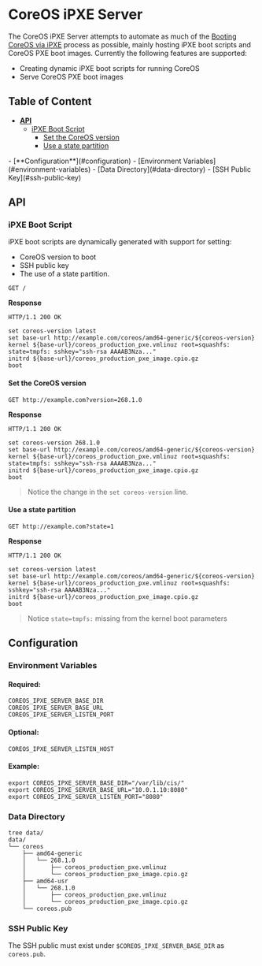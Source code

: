# CoreOS iPXE Server

The CoreOS iPXE Server attempts to automate as much of the [Booting CoreOS via iPXE](https://coreos.com/docs/running-coreos/bare-metal/booting-with-ipxe/) process as possible, mainly hosting iPXE boot scripts and CoreOS PXE boot images. Currently the following features are supported:

 - Creating dynamic iPXE boot scripts for running CoreOS 
 - Serve CoreOS PXE boot images

## Table of Content

- [**API**](#api)
  - [iPXE Boot Script](#ipxe-boot-script)
    - [Set the CoreOS version](#set-the-coreos-version)
    - [Use a state partition](#use-a-state-partition)
<p></p>
- [**Configuration**](#configuration)
  - [Environment Variables](#environment-variables)
  - [Data Directory](#data-directory)
  - [SSH Public Key](#ssh-public-key)

## API

### iPXE Boot Script

iPXE boot scripts are dynamically generated with support for setting: 

 - CoreOS version to boot
 - SSH public key
 - The use of a state partition.

```
GET /
```

**Response**

```
HTTP/1.1 200 OK
```

```
set coreos-version latest
set base-url http://example.com/coreos/amd64-generic/${coreos-version}
kernel ${base-url}/coreos_production_pxe.vmlinuz root=squashfs: state=tmpfs: sshkey="ssh-rsa AAAAB3Nza..."
initrd ${base-url}/coreos_production_pxe_image.cpio.gz
boot
```

#### Set the CoreOS version

```
GET http://example.com?version=268.1.0
```

**Response**

```
HTTP/1.1 200 OK
```

```
set coreos-version 268.1.0
set base-url http://example.com/coreos/amd64-generic/${coreos-version}
kernel ${base-url}/coreos_production_pxe.vmlinuz root=squashfs: state=tmpfs: sshkey="ssh-rsa AAAAB3Nza..."
initrd ${base-url}/coreos_production_pxe_image.cpio.gz
boot
```

> Notice the change in the `set coreos-version` line.

#### Use a state partition

```
GET http://example.com?state=1
```

**Response**

```
HTTP/1.1 200 OK
```

```
set coreos-version latest
set base-url http://example.com/coreos/amd64-generic/${coreos-version}
kernel ${base-url}/coreos_production_pxe.vmlinuz root=squashfs: sshkey="ssh-rsa AAAAB3Nza..."
initrd ${base-url}/coreos_production_pxe_image.cpio.gz
boot
```

> Notice `state=tmpfs:` missing from the kernel boot parameters

## Configuration

### Environment Variables

#### Required:

```
COREOS_IPXE_SERVER_BASE_DIR
COREOS_IPXE_SERVER_BASE_URL
COREOS_IPXE_SERVER_LISTEN_PORT
```

#### Optional:

```
COREOS_IPXE_SERVER_LISTEN_HOST
```

#### Example:

```
export COREOS_IPXE_SERVER_BASE_DIR="/var/lib/cis/"
export COREOS_IPXE_SERVER_BASE_URL="10.0.1.10:8080"
export COREOS_IPXE_SERVER_LISTEN_PORT="8080"
```

### Data Directory

```
tree data/
data/
└── coreos
    ├── amd64-generic
    │   └── 268.1.0
    │       ├── coreos_production_pxe.vmlinuz
    │       └── coreos_production_pxe_image.cpio.gz
    ├── amd64-usr
    │   └── 268.1.0
    │       ├── coreos_production_pxe.vmlinuz
    │       └── coreos_production_pxe_image.cpio.gz
    └── coreos.pub
```

### SSH Public Key

The SSH public must exist under `$COREOS_IPXE_SERVER_BASE_DIR` as `coreos.pub`.
